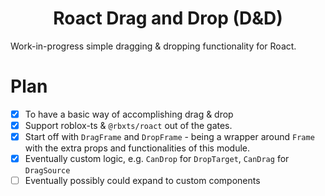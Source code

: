 <!-- <div align="center">
	<img src="https://assets.vorlias.com/i1/roact-dnd.png"/>
</div> -->
<div align="center">
  <h1>Roact Drag and Drop (D&D)</h1>
</div>

Work-in-progress simple dragging & dropping functionality for Roact.

Plan
===================
* [x] To have a basic way of accomplishing drag & drop
* [x] Support roblox-ts & `@rbxts/roact` out of the gates.
* [x] Start off with `DragFrame` and `DropFrame` - being a wrapper around `Frame` with the extra props and functionalities of this module.
* [x] Eventually custom logic, e.g. `CanDrop` for `DropTarget`, `CanDrag` for `DragSource`
* [ ] Eventually possibly could expand to custom components
